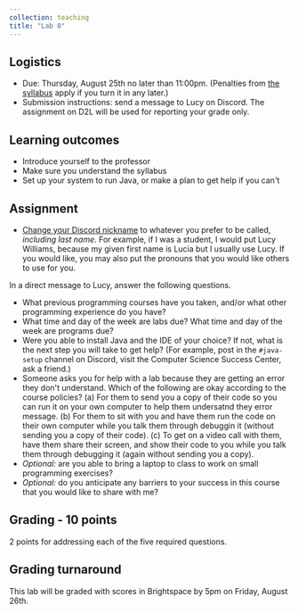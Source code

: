```yaml
---
collection: teaching
title: "Lab 0"
---
```


## Logistics
* Due: Thursday, August 25th no later than 11:00pm. (Penalties from [the
	syllabus](https://lgw2.github.io/teaching/csci132-fall-2022/syllabus/)
	apply if you turn it in any later.)
* Submission instructions: send a message to Lucy on Discord. The assignment on
	D2L will be used for reporting your grade only.


## Learning outcomes
* Introduce yourself to the professor
* Make sure you understand the syllabus
* Set up your system to run Java, or make a plan to get help if you can't

## Assignment

* [Change your Discord nickname](https://support.discord.com/hc/en-us/articles/219070107-Server-Nicknames#:~:text=If%20you're%20on%20the,new%20nickname%20of%20your%20choice!) to whatever you prefer to be called,
   *including last name*. For example, if I was a student, I would put Lucy
   Williams, because my given first name is Lucia but I usually use Lucy. If
   you would like, you may also put the pronouns that you would like others to
   use for you.

In a direct message to Lucy, answer the following questions.

* What previous programming courses have you taken, and/or what other
   programming experience do you have?
* What time and day of the week are labs due? What time and day of the week
   are programs due?
* Were you able to install Java and the IDE of your choice? If not, what is the
	next step you will take to get help? (For example, post in the
	`#java-setup` channel on Discord, visit the Computer Science Success
	Center, ask a friend.)
* Someone asks you for help with a lab because they are getting an error they
   don't understand. Which of the following are okay according to the course
   policies? (a) For them to send you
   a copy of their code so you can run it on your own computer to help them undersatnd they error message. (b)
   For them to sit with you and have them run the code on their own computer
   while you talk them through debuggin it (without sending you a
   copy of their code). (c) To get on a video call with them, have them share
   their screen, and show their code to you while you talk them through
   debugging it (again without sending you a copy).
* *Optional:* are you able to bring a laptop to class to work on small
	   programming exercises?
* *Optional:* do you anticipate any barriers to your success in this course
	that you would like to share with me?


## Grading - 10 points
2 points for addressing each of the five required questions.

## Grading turnaround
This lab will be graded with scores in Brightspace by 5pm on Friday, August
26th.
